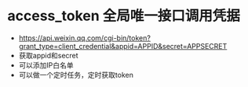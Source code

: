 # access_token 全局唯一接口调用凭据
- https://api.weixin.qq.com/cgi-bin/token?grant_type=client_credential&appid=APPID&secret=APPSECRET
- 获取appid和secret
- 可以添加IP白名单
- 可以做一个定时任务，定时获取token